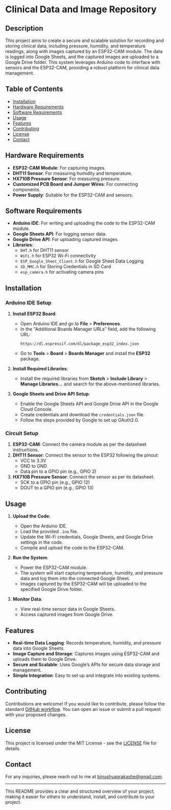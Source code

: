 # Clinical Data and Image Repository

## Description
This project aims to create a secure and scalable solution for recording and storing clinical data, including pressure, humidity, and temperature readings, along with images captured by an ESP32-CAM module. The data is logged into Google Sheets, and the captured images are uploaded to a Google Drive folder. This system leverages Arduino code to interface with sensors and the ESP32-CAM, providing a robust platform for clinical data management.

## Table of Contents
- [Installation](#installation)
- [Hardware Requirements](#hardware-requirements)
- [Software Requirements](#software-requirements)
- [Usage](#usage)
- [Features](#features)
- [Contributing](#contributing)
- [License](#license)
- [Contact](#contact)

## Hardware Requirements
- **ESP32-CAM Module**: For capturing images.
- **DHT11 Sensor**: For measuring humidity and temperature.
- **HX710B Pressure Sensor**: For measuring pressure.
- **Customized PCB Board and Jumper Wires**: For connecting components.
- **Power Supply**: Suitable for the ESP32-CAM and sensors.

## Software Requirements
- **Arduino IDE**: For writing and uploading the code to the ESP32-CAM module.
- **Google Sheets API**: For logging sensor data.
- **Google Drive API**: For uploading captured images.
- **Libraries**:
  - `DHT.h` for DHT11 sensor
  - `WiFi.h` for ESP32 Wi-Fi connectivity
  - `ESP_Google_Sheet_Client.h` for Google Sheet Data Logging
  - `SD_MMC.h` for Storing Credentials in SD Card
  - `esp_camera.h` for activating camera pins

## Installation

### Arduino IDE Setup
1. **Install ESP32 Board**:
   - Open Arduino IDE and go to **File** > **Preferences**.
   - In the "Additional Boards Manager URLs" field, add the following URL:
     ```
     https://dl.espressif.com/dl/package_esp32_index.json
     ```
   - Go to **Tools** > **Board** > **Boards Manager** and install the **ESP32** package.

2. **Install Required Libraries**:
   - Install the required libraries from **Sketch** > **Include Library** > **Manage Libraries...** and search for the above-mentioned libraries.

3. **Google Sheets and Drive API Setup**:
   - Enable the Google Sheets API and Google Drive API in the Google Cloud Console.
   - Create credentials and download the `credentials.json` file.
   - Follow the steps provided by Google to set up OAuth2.0.

### Circuit Setup
1. **ESP32-CAM**: Connect the camera module as per the datasheet instructions.
2. **DHT11 Sensor**: Connect the sensor to the ESP32 following the pinout:
   - VCC to 3.3V
   - GND to GND
   - Data pin to a GPIO pin (e.g., GPIO 2)
3. **HX710B Pressure Sensor**: Connect the sensor as per its datasheet.
   - SCK to a GPIO pin (e.g., GPIO 12)
   - DOUT to a GPIO pin (e.g., GPIO 13)

## Usage

1. **Upload the Code**:
   - Open the Arduino IDE.
   - Load the provided `.ino` file.
   - Update the Wi-Fi credentials, Google Sheets, and Google Drive settings in the code.
   - Compile and upload the code to the ESP32-CAM.

2. **Run the System**:
   - Power the ESP32-CAM module.
   - The system will start capturing temperature, humidity, and pressure data and log them into the connected Google Sheet.
   - Images captured by the ESP32-CAM will be uploaded to the specified Google Drive folder.

3. **Monitor Data**:
   - View real-time sensor data in Google Sheets.
   - Access captured images from Google Drive.

## Features
- **Real-time Data Logging**: Records temperature, humidity, and pressure data into Google Sheets.
- **Image Capture and Storage**: Captures images using ESP32-CAM and uploads them to Google Drive.
- **Secure and Scalable**: Uses Google’s APIs for secure data storage and management.
- **Simple Integration**: Easy to set up and integrate into existing systems.

## Contributing
Contributions are welcome! If you would like to contribute, please follow the standard [GitHub workflow](https://guides.github.com/introduction/flow/). You can open an issue or submit a pull request with your proposed changes.

## License
This project is licensed under the MIT License - see the [LICENSE](LICENSE) file for details.

## Contact
For any inquiries, please reach out to me at [binushyaprakashe@gmail.com](mailto:email@example.com).

---

This README provides a clear and structured overview of your project, making it easier for others to understand, install, and contribute to your project.
